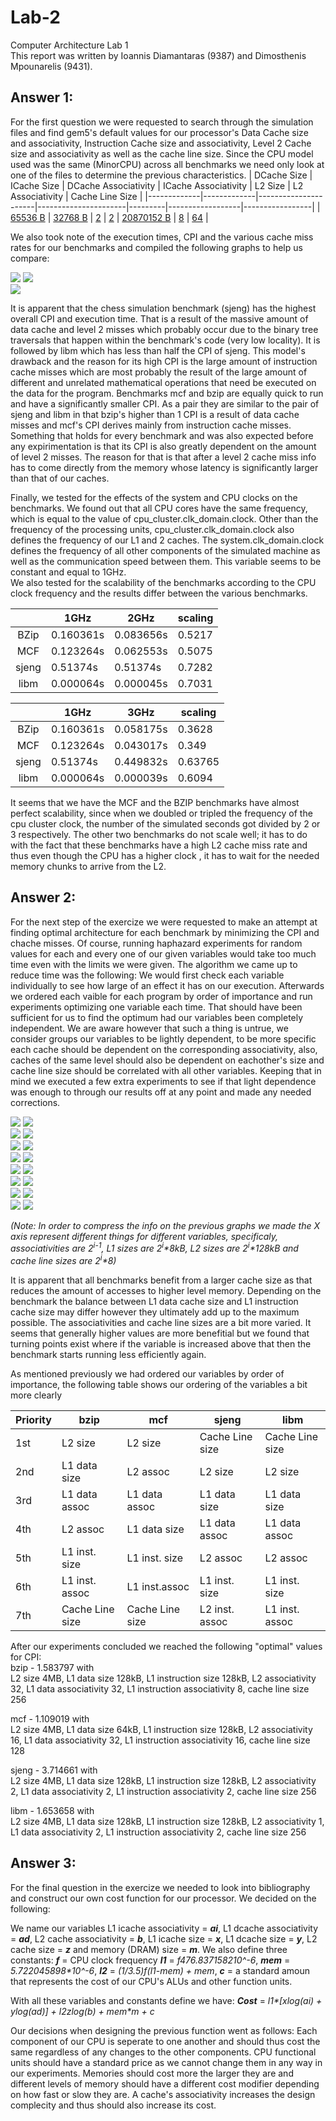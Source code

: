 # Lab-2
Computer Architecture Lab 1  
This report was written by Ioannis Diamantaras (9387) and Dimosthenis Mpounarelis (9431).  

## Answer 1:
For the first question we were requested to search through the simulation files and find gem5's default values for our processor's Data Cache size and associativity, Instruction Cache size and associativity, Level 2 Cache size and associativity as well as the cache line size. Since the CPU model used was the same (MinorCPU) across all benchmarks we need only look at one of the files to determine the previous characteristics.
| DCache Size | ICache Size | DCache Associativity | ICache Associativity | L2 Size | L2 Associativity | Cache Line Size |
|-------------|-------------|----------------------|----------------------|---------|------------------|-----------------|
| [65536 B](Results/Default/specbzip/config.ini#L169) | [32768 B](Results/Default/specbzip/config.ini#L833) | [2](Results/Default/specbzip/config.ini#L152) | [2](Results/Default/specbzip/config.ini#L816) | [20870152 B](Results/Default/specbzip/config.ini#L1061) | [8](Results/Default/specbzip/config.ini#L1078) | [64](Results/Default/specbzip/config.ini#L199) |  

We also took note of the execution times, CPI and the various cache miss rates for our benchmarks and compiled the following graphs to help us compare:  

![](Graphs/Simulation_Time.png)
![](Graphs/CPI.png)  
![](Graphs/Cache_Misses.png)  

It is apparent that the chess simulation benchmark (sjeng) has the highest overall CPI and execution time. That is a result of the massive amount of data cache and level 2 misses which probably occur due to the binary tree traversals that happen within the benchmark's code (very low locality). It is followed by libm which has less than half the CPI of sjeng. This model's drawback and the reason for its high CPI is the large amount of instruction cache misses which are most probably the result of the large amount of different and unrelated mathematical operations that need be executed on the data for the program. Benchmarks mcf and bzip are equally quick to run and have a significantly smaller CPI. As a pair they are similar to the pair of sjeng and libm in that bzip's higher than 1 CPI is a result of data cache misses and mcf's CPI derives mainly from instruction cache misses. Something that holds for every benchmark and was also expected before any expirimentation is that its CPI is also greatly dependent on the amount of level 2 misses. The reason for that is that after a level 2 cache miss info has to come directly from the memory whose latency is significantly larger than that of our caches.
  
Finally, we tested for the effects of the system and CPU clocks on the benchmarks. We found out that all CPU cores have the same frequency, which is equal to the value of cpu_cluster.clk_domain.clock. Other than the frequency of the processing units, cpu_cluster.clk_domain.clock also defines the frequency of our L1 and 2 caches. The system.clk_domain.clock defines the frequency of all other components of the simulated machine as well as the communication speed between them. This variable seems to be constant and equal to 1GHz.  
We also tested for the scalability of the benchmarks according to the CPU clock frequency and the results differ between the various benchmarks.    

|       | 1GHz     | 2GHz     | scaling | 
|:-----:|----------|----------|---------|
| BZip  | 0.160361s | 0.083656s | 0.5217  |
| MCF   | 0.123264s | 0.062553s | 0.5075  |
| sjeng | 0.51374s  | 0.51374s  | 0.7282  |
| libm  | 0.000064s | 0.000045s | 0.7031  |

|       | 1GHz     | 3GHz     | scaling |
|:-----:|----------|----------|---------|
| BZip  | 0.160361s | 0.058175s | 0.3628  |
| MCF   | 0.123264s | 0.043017s | 0.349   |
| sjeng | 0.51374s  | 0.449832s | 0.63765 |
| libm  | 0.000064s | 0.000039s | 0.6094  |

It seems that we have the MCF and the BZIP benchmarks have almost perfect scalability, since when we doubled or tripled the frequency of the cpu cluster clock, the number of the simulated seconds got divided by 2 or 3 respectively.
The other two benchmarks do not scale well; it has to do with the fact that these benchmarks have a high L2 cache miss rate and thus even though the CPU has a higher clock , it has to wait for the needed memory chunks to arrive from the L2. 
  
## Answer 2:
For the next step of the exercize we were requested to make an attempt at finding optimal architecture for each benchmark by minimizing the CPI and chache misses. Of course, running haphazard experiments for random values for each and every one of our given variables would take too much time even with the limits we were given. The algorithm we came up to reduce time was the following: We would first check each variable individually to see how large of an effect it has on our execution. Afterwards we ordered each vaible for each program by order of importance and run experiments optimizing one variable each time. That should have been sufficient for us to find the optimum had our variables been completely independent. We are aware however that such a thing is untrue, we consider groups our variables to be lightly dependent, to be more specific each cache should be dependent on the corresponding associativity, also, caches of the same level should also be dependent on eachother's size and cache line size should be correlated with all other variables. Keeping that in mind we executed a few extra experiments to see if that light dependence was enough to through our results off at any point and made any needed corrections.  

![](Graphs/Bzip_CPI.png)
![](Graphs/Bzip_Data_miss.png)  
![](Graphs/Bzip_Inst_miss.png)
![](Graphs/Bzip_L2_miss.png)  
![](Graphs/MCF_CPI.png)
![](Graphs/MCF_Data_miss.png)  
![](Graphs/MCF_Inst_miss.png)
![](Graphs/MCF_L2_miss.png)  
![](Graphs/LIBM_CPI.png)
![](Graphs/LIBM_Data_miss.png)  
![](Graphs/LIBM_Inst_miss.png)
![](Graphs/LIBM_L2_miss.png)  
![](Graphs/sjeng_CPI.png)
![](Graphs/sjeng_Data_miss.png)  
![](Graphs/sjeng_Inst_miss.png)
![](Graphs/sjeng_L2_miss.png)  

_(Note: In order to compress the info on the previous graphs we made the X axis represent different things for different variables, specificaly, associativities are 2<sup>i-1</sup>, L1 sizes are 2<sup>i</sup>*8kB, L2 sizes are 2<sup>i</sup>*128kB and cache line sizes are 2<sup>i</sup>*8)_

It is apparent that all benchmarks benefit from a larger cache size as that reduces the amount of accesses to higher level memory. Depending on the benchmark the balance between L1 data cache size and L1 instruction cache size may differ however they ultimately add up to the maximum possible. The associativities and cache line sizes are a bit more varied. It seems that generally higher values are more benefitial but we found that turning points exist where if the variable is increased above that then the benchmark starts running less efficiently again.  

As mentioned previously we had ordered our variables by order of importance, the following table shows our ordering of the variables a bit more clearly

| Priority | bzip            | mcf             | sjeng           | libm            |
|----------|-----------------|-----------------|-----------------|-----------------|
| 1st      | L2 size         | L2 size         | Cache Line size | Cache Line size |
| 2nd      | L1 data size    | L2 assoc        | L2 size         | L2 size         |
| 3rd      | L1 data assoc   | L1 data assoc   | L1 data size    | L1 data size    |
| 4th      | L2 assoc        | L1 data size    | L1 data assoc   | L1 data assoc   |
| 5th      | L1 inst. size   | L1 inst. size   | L2 assoc        | L2 assoc        |
| 6th      | L1 inst. assoc  | L1 inst.assoc   | L1 inst. size   | L1 inst. size   |
| 7th      | Cache Line size | Cache Line size | L2 inst. assoc  | L1 inst. assoc  |

After our experiments concluded we reached the following "optimal" values for CPI:  
bzip - 1.583797 with  
L2 size 4MB, L1 data size 128kB, L1 instruction size 128kB, L2 associativity 32, L1 data associativity 32, L1 instruction associativity 8, cache line size 256  
  
mcf - 1.109019 with  
L2 size 4MB, L1 data size 64kB, L1 instruction size 128kB, L2 associativity 16, L1 data associativity 32, L1 instruction associativity 16, cache line size 128  
  
sjeng - 3.714661 with  
L2 size 4MB, L1 data size 128kB, L1 instruction size 128kB, L2 associativity 2, L1 data associativity 2, L1 instruction associativity 2, cache line size 256  
  
libm - 1.653658 with  
L2 size 4MB, L1 data size 128kB, L1 instruction size 128kB, L2 associativity 1, L1 data associativity 2, L1 instruction associativity 2, cache line size 256  


## Answer 3:
For the final question in the exercize we needed to look into bibliography and construct our own cost function for our processor. We decided on the following:  
    
We name our variables L1 icache associativity = **_ai_**, L1 dcache associativity = **_ad_**, L2 cache associativity = **_b_**, L1 icache size = **_x_**, L1 dcache size = **_y_**, L2 cache size  = **_z_** and memory (DRAM) size = **_m_**.
We also define three constants: **_f_** = CPU clock frequency **_l1_** = _f*476.8371582*10^-6_, **_mem_** = _5.722045898*10^-6_, **_l2_** = _(1/3.5)*f*(l1-mem) + mem_, **_c_** = a standard amoun that represents the cost of our CPU's ALUs and other function units. 

With all these variables and constants define we have:
**_Cost_** = _l1*\[x*log(ai) + y*log(ad)] + l2*z*log(b) + mem*m + c_

Our decisions when designing the previous function went as follows: Each component of our CPU is seperate to one another and should thus cost the same regardless of any changes to the other components. CPU functional units should have a standard price as we cannot change them in any way in our experiments. Memories should cost more the larger they are and different levels of memory should have a different cost modifier depending on how fast or slow they are. A cache's associativity increases the design complecity and thus should also increase its cost.
